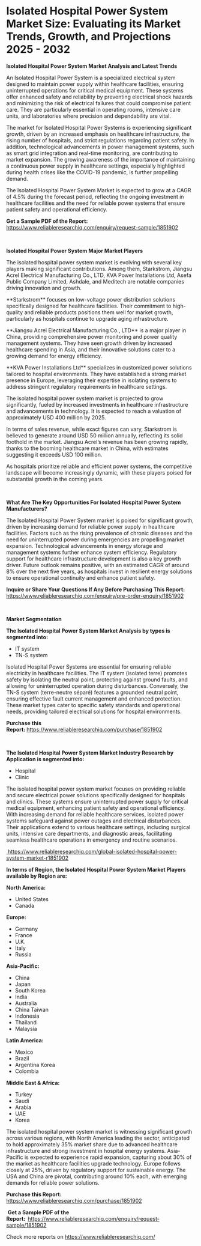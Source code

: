<p><h1>Isolated Hospital Power System Market Size: Evaluating its Market Trends, Growth, and Projections 2025 - 2032</h1></p><p><strong>Isolated Hospital Power System Market Analysis and Latest Trends</strong></p>
<p><p>An Isolated Hospital Power System is a specialized electrical system designed to maintain power supply within healthcare facilities, ensuring uninterrupted operations for critical medical equipment. These systems offer enhanced safety and reliability by preventing electrical shock hazards and minimizing the risk of electrical failures that could compromise patient care. They are particularly essential in operating rooms, intensive care units, and laboratories where precision and dependability are vital.</p><p>The market for Isolated Hospital Power Systems is experiencing significant growth, driven by an increased emphasis on healthcare infrastructure, the rising number of hospitals, and strict regulations regarding patient safety. In addition, technological advancements in power management systems, such as smart grid integration and real-time monitoring, are contributing to market expansion. The growing awareness of the importance of maintaining a continuous power supply in healthcare settings, especially highlighted during health crises like the COVID-19 pandemic, is further propelling demand. </p><p>The Isolated Hospital Power System Market is expected to grow at a CAGR of 4.5% during the forecast period, reflecting the ongoing investment in healthcare facilities and the need for reliable power systems that ensure patient safety and operational efficiency.</p></p>
<p><strong>Get a Sample PDF of the Report:&nbsp;</strong> <a href="https://www.reliableresearchiq.com/enquiry/request-sample/1851902?utm_campaign=2458&utm_medium=2&utm_source=Github&utm_content=ia&utm_term=26032025&utm_id=isolated-hospital-power-system">https://www.reliableresearchiq.com/enquiry/request-sample/1851902</a></p>
<p>&nbsp;</p>
<p><strong>Isolated Hospital Power System Major Market Players</strong></p>
<p><p>The isolated hospital power system market is evolving with several key players making significant contributions. Among them, Starkstrom, Jiangsu Acrel Electrical Manufacturing Co., LTD, KVA Power Installations Ltd, Asefa Public Company Limited, Ashdale, and Meditech are notable companies driving innovation and growth.</p><p>**Starkstrom** focuses on low-voltage power distribution solutions specifically designed for healthcare facilities. Their commitment to high-quality and reliable products positions them well for market growth, particularly as hospitals continue to upgrade aging infrastructure.</p><p>**Jiangsu Acrel Electrical Manufacturing Co., LTD** is a major player in China, providing comprehensive power monitoring and power quality management systems. They have seen growth driven by increased healthcare spending in Asia, and their innovative solutions cater to a growing demand for energy efficiency.</p><p>**KVA Power Installations Ltd** specializes in customized power solutions tailored to hospital environments. They have established a strong market presence in Europe, leveraging their expertise in isolating systems to address stringent regulatory requirements in healthcare settings.</p><p>The isolated hospital power system market is projected to grow significantly, fueled by increased investments in healthcare infrastructure and advancements in technology. It is expected to reach a valuation of approximately USD 400 million by 2025.</p><p>In terms of sales revenue, while exact figures can vary, Starkstrom is believed to generate around USD 50 million annually, reflecting its solid foothold in the market. Jiangsu Acrel’s revenue has been growing rapidly, thanks to the booming healthcare market in China, with estimates suggesting it exceeds USD 100 million.</p><p>As hospitals prioritize reliable and efficient power systems, the competitive landscape will become increasingly dynamic, with these players poised for substantial growth in the coming years.</p></p>
<p>&nbsp;</p>
<p><strong>What Are The Key Opportunities For Isolated Hospital Power System Manufacturers?</strong></p>
<p><p>The Isolated Hospital Power System market is poised for significant growth, driven by increasing demand for reliable power supply in healthcare facilities. Factors such as the rising prevalence of chronic diseases and the need for uninterrupted power during emergencies are propelling market expansion. Technological advancements in energy storage and management systems further enhance system efficiency. Regulatory support for healthcare infrastructure development is also a key growth driver. Future outlook remains positive, with an estimated CAGR of around 8% over the next five years, as hospitals invest in resilient energy solutions to ensure operational continuity and enhance patient safety.</p></p>
<p><strong>Inquire or Share Your Questions If Any Before Purchasing This Report:</strong> <a href="https://www.reliableresearchiq.com/enquiry/pre-order-enquiry/1851902?utm_campaign=2458&utm_medium=2&utm_source=Github&utm_content=ia&utm_term=26032025&utm_id=isolated-hospital-power-system">https://www.reliableresearchiq.com/enquiry/pre-order-enquiry/1851902</a></p>
<p>&nbsp;</p>
<p><strong>Market Segmentation</strong></p>
<p><strong>The Isolated Hospital Power System Market Analysis by types is segmented into:</strong></p>
<p><ul><li>IT system</li><li>TN-S system</li></ul></p>
<p><p>Isolated Hospital Power Systems are essential for ensuring reliable electricity in healthcare facilities. The IT system (isolated terre) promotes safety by isolating the neutral point, protecting against ground faults, and allowing for uninterrupted operation during disturbances. Conversely, the TN-S system (terre-neutre séparé) features a grounded neutral point, ensuring effective fault current management and enhanced protection. These market types cater to specific safety standards and operational needs, providing tailored electrical solutions for hospital environments.</p></p>
<p><strong>Purchase this Report:&nbsp;</strong><a href="https://www.reliableresearchiq.com/purchase/1851902?utm_campaign=2458&utm_medium=2&utm_source=Github&utm_content=ia&utm_term=26032025&utm_id=isolated-hospital-power-system">https://www.reliableresearchiq.com/purchase/1851902</a></p>
<p>&nbsp;</p>
<p><strong>The Isolated Hospital Power System Market Industry Research by Application is segmented into:</strong></p>
<p><ul><li>Hospital</li><li>Clinic</li></ul></p>
<p><p>The isolated hospital power system market focuses on providing reliable and secure electrical power solutions specifically designed for hospitals and clinics. These systems ensure uninterrupted power supply for critical medical equipment, enhancing patient safety and operational efficiency. With increasing demand for reliable healthcare services, isolated power systems safeguard against power outages and electrical disturbances. Their applications extend to various healthcare settings, including surgical units, intensive care departments, and diagnostic areas, facilitating seamless healthcare operations in emergency and routine scenarios.</p></p>
<p><a href="https://www.reliableresearchiq.com/global-isolated-hospital-power-system-market-r1851902?utm_campaign=2458&utm_medium=2&utm_source=Github&utm_content=ia&utm_term=26032025&utm_id=isolated-hospital-power-system">&nbsp;https://www.reliableresearchiq.com/global-isolated-hospital-power-system-market-r1851902</a></p>
<p><strong>In terms of Region, the Isolated Hospital Power System Market Players available by Region are:</strong></p>
<p>
    <p> <strong> North America: </strong>
        <ul>
            <li>United States</li>
            <li>Canada</li>
        </ul>
        </p> 
    <p> <strong> Europe: </strong>
        <ul>
            <li>Germany</li>
            <li>France</li>
            <li>U.K.</li>
            <li>Italy</li>
            <li>Russia</li>
        </ul>
        </p> 
    <p> <strong> Asia-Pacific: </strong>
        <ul>
            <li>China</li>
            <li>Japan</li>
            <li>South Korea</li>
            <li>India</li>
            <li>Australia</li>
            <li>China Taiwan</li>
            <li>Indonesia</li>
            <li>Thailand</li>
            <li>Malaysia</li>
        </ul>
        </p> 
    <p> <strong> Latin America: </strong>
        <ul>
            <li>Mexico</li>
            <li>Brazil</li>
            <li>Argentina Korea</li>
            <li>Colombia</li>
        </ul>
        </p> 
    <p> <strong> Middle East & Africa: </strong>
        <ul>
            <li>Turkey</li>
            <li>Saudi</li>
            <li>Arabia</li>
            <li>UAE</li>
            <li>Korea</li>
        </ul>
    </p>
    </p>
<p><p>The isolated hospital power system market is witnessing significant growth across various regions, with North America leading the sector, anticipated to hold approximately 35% market share due to advanced healthcare infrastructure and strong investment in hospital energy systems. Asia-Pacific is expected to experience rapid expansion, capturing about 30% of the market as healthcare facilities upgrade technology. Europe follows closely at 25%, driven by regulatory support for sustainable energy. The USA and China are pivotal, contributing around 10% each, with emerging demands for reliable power solutions.</p></p>
<p><strong>Purchase this Report: </strong><a href="https://www.reliableresearchiq.com/purchase/1851902?utm_campaign=2458&utm_medium=2&utm_source=Github&utm_content=ia&utm_term=26032025&utm_id=isolated-hospital-power-system">https://www.reliableresearchiq.com/purchase/1851902</a></p>
<p>&nbsp;<strong>Get a Sample PDF of the Report:&nbsp;&nbsp;</strong><a href="https://www.reliableresearchiq.com/enquiry/request-sample/1851902?utm_campaign=2458&utm_medium=2&utm_source=Github&utm_content=ia&utm_term=26032025&utm_id=isolated-hospital-power-system">https://www.reliableresearchiq.com/enquiry/request-sample/1851902</a></p>
<p><strong></strong></p>
<p>Check more reports on <a href="https://www.reliableresearchiq.com/?utm_campaign=2458&utm_medium=2&utm_source=Github&utm_content=ia&utm_term=26032025&utm_id=isolated-hospital-power-system">https://www.reliableresearchiq.com/</a></p>